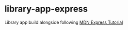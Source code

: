 # library-app-express
Library app build alongside following [MDN Express Tutorial](https://developer.mozilla.org/en-US/docs/Learn/Server-side/Express_Nodejs/Tutorial_local_library_website)